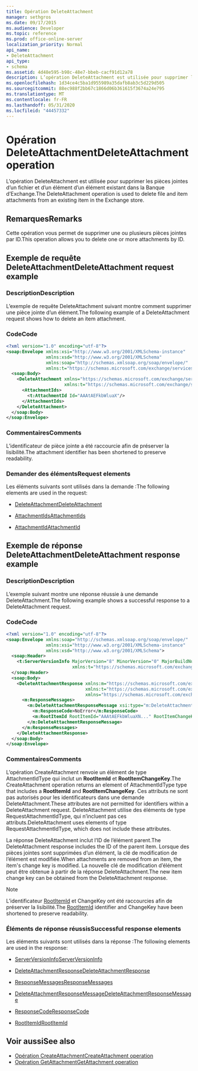 ```yaml
---
title: Opération DeleteAttachment
manager: sethgros
ms.date: 09/17/2015
ms.audience: Developer
ms.topic: reference
ms.prod: office-online-server
localization_priority: Normal
api_name:
- DeleteAttachment
api_type:
- schema
ms.assetid: 4d48e595-b98c-48e7-bbeb-cacf91d12a78
description: L’opération DeleteAttachment est utilisée pour supprimer les pièces jointes d’un fichier et d’un élément d’un élément existant dans la Banque d’Exchange.
ms.openlocfilehash: 1d34ce4c5ba1d955989a35dafb8ab3c5d229d505
ms.sourcegitcommit: 88ec988f2bb67c1866d06b361615f3674a24e795
ms.translationtype: MT
ms.contentlocale: fr-FR
ms.lasthandoff: 05/31/2020
ms.locfileid: "44457332"
---
```

# <a name="deleteattachment-operation"></a><span data-ttu-id="89653-103">Opération DeleteAttachment</span><span class="sxs-lookup"><span data-stu-id="89653-103">DeleteAttachment operation</span></span>

<span data-ttu-id="89653-104">L’opération DeleteAttachment est utilisée pour supprimer les pièces jointes d’un fichier et d’un élément d’un élément existant dans la Banque d’Exchange.</span><span class="sxs-lookup"><span data-stu-id="89653-104">The DeleteAttachment operation is used to delete file and item attachments from an existing item in the Exchange store.</span></span>
  
## <a name="remarks"></a><span data-ttu-id="89653-105">Remarques</span><span class="sxs-lookup"><span data-stu-id="89653-105">Remarks</span></span>

<span data-ttu-id="89653-106">Cette opération vous permet de supprimer une ou plusieurs pièces jointes par ID.</span><span class="sxs-lookup"><span data-stu-id="89653-106">This operation allows you to delete one or more attachments by ID.</span></span>
  
## <a name="deleteattachment-request-example"></a><span data-ttu-id="89653-107">Exemple de requête DeleteAttachment</span><span class="sxs-lookup"><span data-stu-id="89653-107">DeleteAttachment request example</span></span>

### <a name="description"></a><span data-ttu-id="89653-108">Description</span><span class="sxs-lookup"><span data-stu-id="89653-108">Description</span></span>

<span data-ttu-id="89653-109">L’exemple de requête DeleteAttachment suivant montre comment supprimer une pièce jointe d’un élément.</span><span class="sxs-lookup"><span data-stu-id="89653-109">The following example of a DeleteAttachment request shows how to delete an item attachment.</span></span>
  
### <a name="code"></a><span data-ttu-id="89653-110">Code</span><span class="sxs-lookup"><span data-stu-id="89653-110">Code</span></span>

```XML
<?xml version="1.0" encoding="utf-8"?>
<soap:Envelope xmlns:xsi="http://www.w3.org/2001/XMLSchema-instance"
               xmlns:xsd="http://www.w3.org/2001/XMLSchema"
               xmlns:soap="http://schemas.xmlsoap.org/soap/envelope/"
               xmlns:t="https://schemas.microsoft.com/exchange/services/2006/types">
  <soap:Body>
    <DeleteAttachment xmlns="https://schemas.microsoft.com/exchange/services/2006/messages"
                      xmlns:t="https://schemas.microsoft.com/exchange/services/2006/types">
      <AttachmentIds>
        <t:AttachmentId Id="AAAtAEFkbWluaX"/>
      </AttachmentIds>
    </DeleteAttachment>
  </soap:Body>
</soap:Envelope>
```

### <a name="comments"></a><span data-ttu-id="89653-111">Commentaires</span><span class="sxs-lookup"><span data-stu-id="89653-111">Comments</span></span>

<span data-ttu-id="89653-112">L’identificateur de pièce jointe a été raccourcie afin de préserver la lisibilité.</span><span class="sxs-lookup"><span data-stu-id="89653-112">The attachment identifier has been shortened to preserve readability.</span></span>
  
### <a name="request-elements"></a><span data-ttu-id="89653-113">Demander des éléments</span><span class="sxs-lookup"><span data-stu-id="89653-113">Request elements</span></span>

<span data-ttu-id="89653-114">Les éléments suivants sont utilisés dans la demande :</span><span class="sxs-lookup"><span data-stu-id="89653-114">The following elements are used in the request:</span></span>
  
- [<span data-ttu-id="89653-115">DeleteAttachment</span><span class="sxs-lookup"><span data-stu-id="89653-115">DeleteAttachment</span></span>](deleteattachment.md)
    
- [<span data-ttu-id="89653-116">AttachmentIds</span><span class="sxs-lookup"><span data-stu-id="89653-116">AttachmentIds</span></span>](attachmentids.md)
    
- [<span data-ttu-id="89653-117">AttachmentId</span><span class="sxs-lookup"><span data-stu-id="89653-117">AttachmentId</span></span>](attachmentid.md)
    
## <a name="deleteattachment-response-example"></a><span data-ttu-id="89653-118">Exemple de réponse DeleteAttachment</span><span class="sxs-lookup"><span data-stu-id="89653-118">DeleteAttachment response example</span></span>

### <a name="description"></a><span data-ttu-id="89653-119">Description</span><span class="sxs-lookup"><span data-stu-id="89653-119">Description</span></span>

<span data-ttu-id="89653-120">L’exemple suivant montre une réponse réussie à une demande DeleteAttachment.</span><span class="sxs-lookup"><span data-stu-id="89653-120">The following example shows a successful response to a DeleteAttachment request.</span></span>
  
### <a name="code"></a><span data-ttu-id="89653-121">Code</span><span class="sxs-lookup"><span data-stu-id="89653-121">Code</span></span>

```XML
<?xml version="1.0" encoding="utf-8"?>
<soap:Envelope xmlns:soap="http://schemas.xmlsoap.org/soap/envelope/" 
               xmlns:xsi="http://www.w3.org/2001/XMLSchema-instance" 
               xmlns:xsd="http://www.w3.org/2001/XMLSchema">
  <soap:Header>
    <t:ServerVersionInfo MajorVersion="8" MinorVersion="0" MajorBuildNumber="662" MinorBuildNumber="0" 
                         xmlns:t="https://schemas.microsoft.com/exchange/services/2006/types"/>
  </soap:Header>
  <soap:Body>
    <DeleteAttachmentResponse xmlns:m="https://schemas.microsoft.com/exchange/services/2006/messages" 
                              xmlns:t="https://schemas.microsoft.com/exchange/services/2006/types" 
                              xmlns="https://schemas.microsoft.com/exchange/services/2006/messages">
      <m:ResponseMessages>
        <m:DeleteAttachmentResponseMessage xsi:type="m:DeleteAttachmentResponseMessageType" ResponseClass="Success">
          <m:ResponseCode>NoError</m:ResponseCode>
          <m:RootItemId RootItemId="AAAtAEFkbWluaXN..." RootItemChangeKey="CQAAABYAA..."/>
        </m:DeleteAttachmentResponseMessage>
      </m:ResponseMessages>
    </DeleteAttachmentResponse>
  </soap:Body>
</soap:Envelope>
```

### <a name="comments"></a><span data-ttu-id="89653-122">Commentaires</span><span class="sxs-lookup"><span data-stu-id="89653-122">Comments</span></span>

<span data-ttu-id="89653-123">L’opération CreateAttachment renvoie un élément de type AttachmentIdType qui inclut un **RootItemId** et **RootItemChangeKey**.</span><span class="sxs-lookup"><span data-stu-id="89653-123">The CreateAttachment operation returns an element of AttachmentIdType type that includes a **RootItemId** and **RootItemChangeKey**.</span></span> <span data-ttu-id="89653-124">Ces attributs ne sont pas autorisés pour les identificateurs dans une demande DeleteAttachment.</span><span class="sxs-lookup"><span data-stu-id="89653-124">These attributes are not permitted for identifiers within a DeleteAttachment request.</span></span> <span data-ttu-id="89653-125">DeleteAttachment utilise des éléments de type RequestAttachmentIdType, qui n’incluent pas ces attributs.</span><span class="sxs-lookup"><span data-stu-id="89653-125">DeleteAttachment uses elements of type RequestAttachmentIdType, which does not include these attributes.</span></span>
  
<span data-ttu-id="89653-126">La réponse DeleteAttachment inclut l’ID de l’élément parent.</span><span class="sxs-lookup"><span data-stu-id="89653-126">The DeleteAttachment response includes the ID of the parent item.</span></span> <span data-ttu-id="89653-127">Lorsque des pièces jointes sont supprimées d’un élément, la clé de modification de l’élément est modifiée.</span><span class="sxs-lookup"><span data-stu-id="89653-127">When attachments are removed from an item, the item's change key is modified.</span></span> <span data-ttu-id="89653-128">La nouvelle clé de modification d’élément peut être obtenue à partir de la réponse DeleteAttachment.</span><span class="sxs-lookup"><span data-stu-id="89653-128">The new item change key can be obtained from the DeleteAttachment response.</span></span>
  
> [!NOTE]
> <span data-ttu-id="89653-129">L’identificateur [RootItemId](rootitemid.md) et ChangeKey ont été raccourcies afin de préserver la lisibilité.</span><span class="sxs-lookup"><span data-stu-id="89653-129">The [RootItemId](rootitemid.md) identifier and ChangeKey have been shortened to preserve readability.</span></span> 
  
### <a name="successful-response-elements"></a><span data-ttu-id="89653-130">Éléments de réponse réussis</span><span class="sxs-lookup"><span data-stu-id="89653-130">Successful response elements</span></span>

<span data-ttu-id="89653-131">Les éléments suivants sont utilisés dans la réponse :</span><span class="sxs-lookup"><span data-stu-id="89653-131">The following elements are used in the response:</span></span>
  
- [<span data-ttu-id="89653-132">ServerVersionInfo</span><span class="sxs-lookup"><span data-stu-id="89653-132">ServerVersionInfo</span></span>](serverversioninfo.md)
    
- [<span data-ttu-id="89653-133">DeleteAttachmentResponse</span><span class="sxs-lookup"><span data-stu-id="89653-133">DeleteAttachmentResponse</span></span>](deleteattachmentresponse.md)
    
- [<span data-ttu-id="89653-134">ResponseMessages</span><span class="sxs-lookup"><span data-stu-id="89653-134">ResponseMessages</span></span>](responsemessages.md)
    
- [<span data-ttu-id="89653-135">DeleteAttachmentResponseMessage</span><span class="sxs-lookup"><span data-stu-id="89653-135">DeleteAttachmentResponseMessage</span></span>](deleteattachmentresponsemessage.md)
    
- [<span data-ttu-id="89653-136">ResponseCode</span><span class="sxs-lookup"><span data-stu-id="89653-136">ResponseCode</span></span>](responsecode.md)
    
- [<span data-ttu-id="89653-137">RootItemId</span><span class="sxs-lookup"><span data-stu-id="89653-137">RootItemId</span></span>](rootitemid.md)
    
## <a name="see-also"></a><span data-ttu-id="89653-138">Voir aussi</span><span class="sxs-lookup"><span data-stu-id="89653-138">See also</span></span>

- [<span data-ttu-id="89653-139">Opération CreateAttachment</span><span class="sxs-lookup"><span data-stu-id="89653-139">CreateAttachment operation</span></span>](createattachment-operation.md) 
- [<span data-ttu-id="89653-140">Opération GetAttachment</span><span class="sxs-lookup"><span data-stu-id="89653-140">GetAttachment operation</span></span>](getattachment-operation.md)

